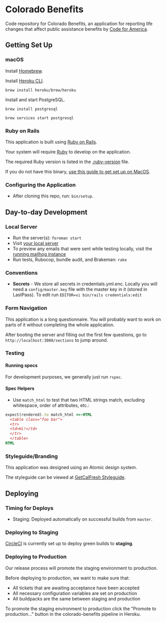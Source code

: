 # Colorado Benefits

Code repository for Colorado Benefits, an application for reporting life changes that affect public assistance benefits by
[Code for America](https://www.codeforamerica.org).

## Getting Set Up

### macOS

Install [Homebrew].

Install [Heroku CLI].

`brew install heroku/brew/heroku`

Install and start PostgreSQL.

`brew install postgresql`

`brew services start postgresql`

[Homebrew]: https://brew.sh/
[Heroku CLI]: https://devcenter.heroku.com/articles/heroku-cli

### Ruby on Rails

This application is built using [Ruby on Rails].

Your system will require [Ruby] to develop on the application.

The required Ruby version is listed in the [.ruby-version](.ruby-version) file.

If you do not have this binary, [use this guide to get set up on MacOS].

[Ruby on Rails]: http://rubyonrails.org
[Ruby]: https://www.ruby-lang.org/en/
[use this guide to get set up on MacOS]: http://installfest.railsbridge.org/installfest/macintosh

### Configuring the Application

* After cloning this repo, run: `bin/setup`.

## Day-to-day Development

### Local Server

* Run the server(s): `foreman start`
* Visit [your local server](http://localhost:3000)
* To preview any emails that were sent while testing locally, visit the [running mailhog instance](http://localhost:8025/)
* Run tests, Rubocop, bundle audit, and Brakeman: `rake`

### Conventions

* **Secrets** - We store all secrets in credentials.yml.enc. Locally you will need a `config/master.key` file with the master key in it (stored in LastPass). To edit run `EDITOR=vi bin/rails credentials:edit`

### Form Navigation

This application is a long questionnaire. You will probably want to work on parts of 
it without completing the whole application.

After booting the server and filling out the first few questions,
go to `http://localhost:3000/sections` to jump around.

### Testing

#### Running specs

For development purposes, we generally just run `rspec`.

#### Spec Helpers

* Use `match_html` to test that two HTML strings match, excluding whitespace, order of attributes, etc.:

```ruby
expect(rendered).to match_html <<-HTML
  <table class="foo bar">
  <tr>
  <td>Hi!</td>
  </tr>
  </table>
HTML
```


### Styleguide/Branding
This application was designed using an Atomic design system.

The styleguide can be viewed at [GetCalFresh Styleguide](http://localhost:3000/cfa/styleguide).

## Deploying

### Timing for Deploys

* Staging: Deployed automatically on successful builds from `master`.

### Deploying to Staging

[CircleCI](https://circleci.com/gh/codeforamerica/colorado-benefits) is currently set up to deploy green builds to **staging**.

### Deploying to Production

Our release process will promote the staging environment to production.

Before deploying to production, we want to make sure that:

* All tickets that are awaiting acceptance have been accepted
* All necessary configuration variables are set on production
* All buildpacks are the same between staging and production

To promote the staging environment to production click the "Promote to production..." button in the colorado-benefits pipeline in Heroku.
